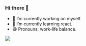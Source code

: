 ### Hi there 👋
- 🔭 I’m currently working on myself. 
- 🌱 I’m currently learning react.
- 😄 Pronouns: work-life balance.
<div align="left"> <img src="https://metrics.lecoq.io/xoyimi?template=classic&config.timezone=Asia%2FShanghai"> </div>

